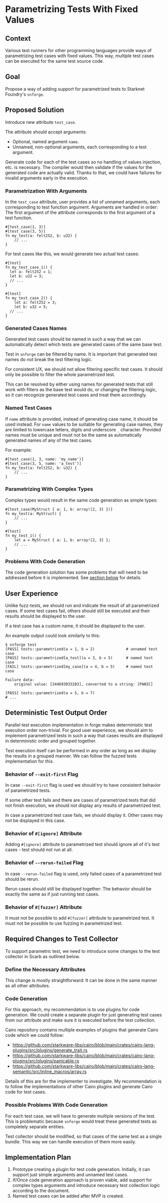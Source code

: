 # Parametrizing Tests With Fixed Values

## Context

Various test runners for other programming languages provide ways of parametrizing test cases with fixed values.
This way, multiple test cases can be executed for the same test source code.

## Goal

Propose a way of adding support for parametrized tests to Starknet Foundry's `snforge`.

## Proposed Solution

Introduce new attribute `test_case`.

The attribute should accept arguments:

- Optional, named argument `name`.
- Unnamed, non-optional arguments, each corresponding to a test argument.

Generate code for each of the test cases so no handling of values injection, etc. is necessary.
The compiler would then validate if the values for the generated code are actually valid.
Thanks to that, we could have failures for invalid arguments early in the execution.

### Parametrization With Arguments

In the `test_case` attribute, user provides a list of unnamed arguments, each corresponding to test function argument.
Arguments are handled in order: The first argument of the attribute corresponds to the first argument of a test
function.

```cairo
#[test_case(1, 3)]
#[test_case(3, 5)]
fn my_test(a: felt252, b: u32) {
    // ...
}
```

For test cases like this, we would generate two actual test cases:

```cairo
#[test]
fn my_test_case_1() {
  let a: felt252 = 1;
  let b: u32 = 3;
  // ...
}

#[test]
fn my_test_case_2() {
    let a: felt252 = 3;
    let b: u32 = 5;
  // ...
}
```

### Generated Cases Names

Generated test cases should be named in such a way that we can automatically detect which tests are generated cases of
the same base test.

Test in `snforge` can be filtered by name.
It is important that generated test names do not break the test filtering logic.

For consistent UX, we should not allow filtering specific test cases.
It should only be possible to filter the whole parametrized test.

This can be resolved by either using names for generated tests that still work with filters as the base test would do,
or changing the filtering logic, so it can recognize generated test cases and treat them accordingly.

### Named Test Cases

If `name` attribute is provided, instead of generating case name, it should be used instead.
For `name` values to be suitable for generating case names, they are limited to lowercase letters, digits and
underscore `_` character.
Provided names must be unique and must not be the same as automatically generated names of any of the test cases.

For example:

```cairo
#[test_case(1, 3, name: 'my_name')]
#[test_case(3, 5, name: 'a_test')]
fn my_test(a: felt252, b: u32) {
    // ...
}
```

### Parametrizing With Complex Types

Complex types would result in the same code generation as simple types:

```cairo
#[test_case(MyStruct { a: 1, b: array![2, 3] })]
fn my_test(a: MyStruct) {
    // ...
}
```

```cairo
#[test]
fn my_test_1() {
    let a = MyStruct { a: 1, b: array![2, 3] };
    // ...
}
```

### Problems With Code Generation

The code generation solution has some problems that will need to be addressed before it is implemented.
See [section below](#possible-problems-with-code-generation) for details.

## User Experience

Unlike fuzz-tests, we should run and indicate the result of all parametrized cases.
If some test cases fail, others should still be executed and their results should be displayed to the user.

If a test case has a custom name, it should be displayed to the user.

An example output could look similarly to this:

```shell
$ snforge test
[PASS] tests::parametrized(a = 1, b = 2)              # unnamed test case
[PASS] tests::parametrized[a_test](a = 3, b = 5)      # named test case
[FAIL] tests::parametrized[my_case](a = 4, b = 5)     # named test case

Failure data:
    original value: [344693033283], converted to a string: [PANIC]
    
[PASS] tests::parametrized(a = 5, b = 7)
# ...
```

## Deterministic Test Output Order

Parallel test execution implementation in forge makes deterministic test execution order non-trivial.
For good user experience, we should aim to implement parametrized tests in such a way that cases results are displayed
in deterministic order and grouped together.

Test execution itself can be performed in any order as long as we display the results in a grouped manner.
We can follow the fuzzed tests implementation for this.

### Behavior of `--exit-first` Flag

In case `--exit-first` flag is used we should try to have consistent behavior of parametrized tests.

If some other test fails and there are cases of parametrized tests that did not finish execution,
we should not display any results of parametrized test.

In case a parametrized test case fails, we should display it.
Other cases may not be displayed in this case.

### Behavior of `#[ignore]` Attribute

Adding `#[ignore]` attribute to parametrized test should ignore all of it's test cases - test should not run at all.

### Behavior of `--rerun-failed` Flag

In case `--rerun-failed` flag is used, only failed cases of a parametrized test should be rerun.

Rerun cases should still be displayed together: The behavior should be exactly the same as if just running test cases.

### Behavior of `#[fuzzer]` Attribute

It must not be possible to add `#[fuzzer]` attribute to parametrized test.
It must not be possible to use fuzzing in parametrized test.

## Required Changes to Test Collector

To support parametric test, we need to introduce some changes to the test collector in Scarb as outlined below.

### Define the Necessary Attributes

This change is mostly straightforward: It can be done in the same manner as all other attributes.

### Code Generation

For this approach, my recommendation is to use plugins for code generation.
We could create a separate plugin for just generating test cases from our attribute and make sure it is executed before
the test collection.

Cairo repository contains multiple examples of plugins that generate Cairo code which we could follow:

- https://github.com/starkware-libs/cairo/blob/main/crates/cairo-lang-plugins/src/plugins/generate_trait.rs
- https://github.com/starkware-libs/cairo/blob/main/crates/cairo-lang-plugins/src/plugins/panicable.rs
- https://github.com/starkware-libs/cairo/blob/main/crates/cairo-lang-semantic/src/inline_macros/array.rs

Details of this are for the implementer to investigate.
My recommendation is to follow the implementations of other Cairo plugins and generate Cairo code for test cases.

### Possible Problems With Code Generation

For each test case, we will have to generate multiple versions of the test.
This is problematic because `snforge` would treat these generated tests as completely separate entities.

Test collector should be modified, so that cases of the same test as a single bundle.
This way we can handle execution of them more easily.

## Implementation Plan

1. Prototype creating a plugin for test code generation.
   Initially, it can support just simple arguments and unnamed test cases.
2. If/Once code generation approach is proven viable, add support for complex types arguments and introduce necessary
   test collection logic according to the document.
3. Named test cases can be added after MVP is created.
